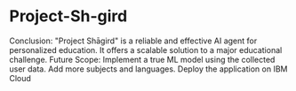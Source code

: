 # Project-Sh-gird
Conclusion: "Project Shāgird" is a reliable and effective AI agent for personalized education. It offers a scalable solution to a major educational challenge. Future Scope: Implement a true ML model using the collected user data. Add more subjects and languages. Deploy the application on IBM Cloud
